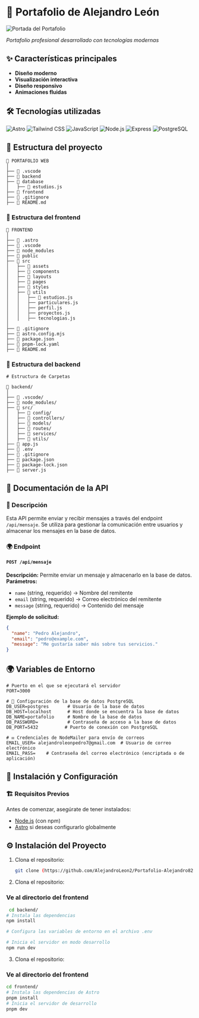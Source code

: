 # 🚀 Portafolio de Alejandro León

![Portada del Portafolio](https://rizdlhdrzrznnewxcdxr.supabase.co/storage/v1/object/public/imagenes//image.png) 

*Portafolio profesional desarrollado con tecnologías modernas*

## ✨ Características principales
- **Diseño moderno**
- **Visualización interactiva** 
- **Diseño responsivo**
- **Animaciones fluidas** 

## 🛠️ Tecnologías utilizadas

![Astro](https://img.shields.io/badge/Astro-FF5D01?style=for-the-badge&logo=astro&logoColor=white)
![Tailwind CSS](https://img.shields.io/badge/Tailwind_CSS-38B2AC?style=for-the-badge&logo=tailwind-css&logoColor=white)
![JavaScript](https://img.shields.io/badge/JavaScript-F7DF1E?style=for-the-badge&logo=javascript&logoColor=black)
![Node.js](https://img.shields.io/badge/Node.js-339933?style=for-the-badge&logo=node.js&logoColor=white)
![Express](https://img.shields.io/badge/Express-000000?style=for-the-badge&logo=express&logoColor=white)
![PostgreSQL](https://img.shields.io/badge/PostgreSQL-336791?style=for-the-badge&logo=postgresql&logoColor=white)

## 📁 Estructura del proyecto
```plaintext
📁 PORTAFOLIO WEB
│  
├── 📂 .vscode  
├── 📂 backend  
├── 📂 database
│   ├── 📄 estudios.js
├── 📂 frontend
├── 📄 .gitignore  
├── 📄 README.md
```


### 📂 Estructura del frontend

```plaintext
📁 FRONTEND
│  
├── 📂 .astro  
├── 📂 .vscode  
├── 📂 node_modules  
├── 📂 public  
├── 📂 src  
│   ├── 📂 assets  
│   ├── 📂 components  
│   ├── 📂 layouts  
│   ├── 📂 pages  
│   ├── 📂 styles  
│   ├── 📂 utils  
│   │   ├── 📄 estudios.js  
│   │   ├── particulares.js  
│   │   ├── perfil.js  
│   │   ├── proyectos.js  
│   │   ├── tecnologias.js  
│  
├── 📄 .gitignore  
├── 📄 astro.config.mjs  
├── 📄 package.json  
├── 📄 pnpm-lock.yaml  
├── 📄 README.md
```




### 📂 Estructura del backend

```plaintext
# Estructura de Carpetas

📂 backend/
│
├── 📂 .vscode/
├── 📂 node_modules/
├── 📂 src/
│   ├── 📂 config/
│   ├── 📂 controllers/
│   ├── 📂 models/
│   ├── 📂 routes/
│   ├── 📂 services/
│   ├── 📂 utils/
├── 📜 app.js
├── 📜 .env
├── 📜 .gitignore
├── 📜 package.json
├── 📜 package-lock.json
├── 📜 server.js
```

## 📌 Documentación de la API

### 📝 Descripción
Esta API permite enviar y recibir mensajes a través del endpoint `/api/mensaje`. Se utiliza para gestionar la comunicación entre usuarios y almacenar los mensajes en la base de datos.

### 🌍 Endpoint
#### `POST /api/mensaje`
**Descripción:** Permite enviar un mensaje y almacenarlo en la base de datos.  
**Parámetros:**  
- `name` (string, requerido) → Nombre del remitente  
- `email` (string, requerido) → Correo electrónico del remitente  
- `message` (string, requerido) → Contenido del mensaje  

**Ejemplo de solicitud:**
```json
{
  "name": "Pedro Alejandro",
  "email": "pedro@example.com",
  "message": "Me gustaría saber más sobre tus servicios."
}
```


## 🌍 Variables de Entorno

```env
# Puerto en el que se ejecutará el servidor
PORT=3000

# 🔗 Configuración de la base de datos PostgreSQL
DB_USER=postgres       # Usuario de la base de datos
DB_HOST=localhost      # Host donde se encuentra la base de datos
DB_NAME=portafolio     # Nombre de la base de datos
DB_PASSWORD=           # Contraseña de acceso a la base de datos
DB_PORT=5432          # Puerto de conexión con PostgreSQL

# ✉️ Credenciales de NodeMailer para envío de correos
EMAIL_USER= alejandroleonpedro7@gmail.com  # Usuario de correo electrónico
EMAIL_PASS=    # Contraseña del correo electrónico (encriptada o de aplicación)
```

## 🚀 Instalación y Configuración

### 🏗️ Requisitos Previos
Antes de comenzar, asegúrate de tener instalados:
- [Node.js](https://nodejs.org/) (con npm)
- [Astro](https://astro.build/) si deseas configurarlo globalmente

## ⚙️ Instalación del Proyecto

1. Clona el repositorio:
   ```bash
   git clone (https://github.com/AlejandroLeon2/Portafolio-Alejandro82.git)
   ```
2. Clona el repositorio:
### Ve al directorio del frontend
```bash
 cd backend/
# Instala las dependencias
npm install

# Configura las variables de entorno en el archivo .env

# Inicia el servidor en modo desarrollo
npm run dev
```
3. Clona el repositorio:
### Ve al directorio del frontend
 ```bash
cd frontend/
# Instala las dependencias de Astro
pnpm install
# Inicia el servidor de desarrollo
pnpm dev
```




